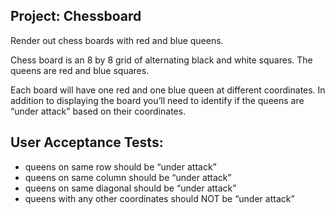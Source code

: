 ## Project: Chessboard

Render out chess boards with red and blue queens.

Chess board is an 8 by 8 grid of alternating black and white squares. The queens are red and blue squares.

Each board will have one red and one blue queen at different coordinates. In addition to displaying the board you’ll need to identify if the queens are “under attack” based on their coordinates.

## User Acceptance Tests:

- queens on same row should be “under attack”
- queens on same column should be “under attack”
- queens on same diagonal should be “under attack”
- queens with any other coordinates should NOT be “under attack”
